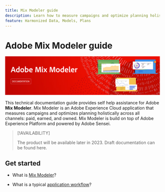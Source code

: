 ```yaml
---
title: Mix Modeler guide
description: Learn how to measure campaigns and optimize planning holistically across all channels with Mix Modeler.
feature: Harmonized Data, Models, Plans
---
```


# Adobe Mix Modeler guide

![Banner](assets/mix-modeler-banner.png)

This technical documentation guide provides self help assistance for Adobe **Mix Modeler**. Mix Modeler is an Adobe Experience Cloud application that measures campaigns and optimizes planning holistically across all channels: paid, earned, and owned. Mix Modeler is build on top of Adobe Experience Platform and powered by Adobe Sensei. 

>[!AVAILABILITY]
>
>The product will be available later in 2023. Draft documentation can be found here.

## Get started

* What is [Mix Modeler](get-started/about.md)?

* What is a typical [application workflow](get-started/workflow.md)?
